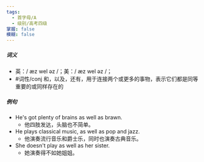 ```yaml
---
tags:
  - 首字母/A
  - 级别/高考四级
掌握: false
模糊: false
---
```

##### 词义
- 英：/ æz wel əz /；美：/ æz wel əz /；
- #词性/conj  和，以及，还有，用于连接两个或更多的事物，表示它们都是同等重要的或同样存在的
##### 例句
- He's got plenty of brains as well as brawn.
	- 他四肢发达，头脑也不简单。
- He plays classical music, as well as pop and jazz.
	- 他演奏流行音乐和爵士乐，同时也演奏古典音乐。
- She doesn't play as well as her sister.
	- 她演奏得不如她姐姐。
